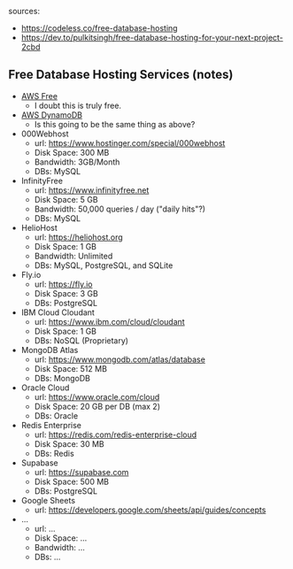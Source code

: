 sources:
- https://codeless.co/free-database-hosting
- https://dev.to/pulkitsingh/free-database-hosting-for-your-next-project-2cbd


## Free Database Hosting Services (notes)

- [AWS Free](https://aws.amazon.com/free/database)
  - I doubt this is truly free.
- [AWS DynamoDB](https://aws.amazon.com/dynamodb/pricing/)
    - Is this going to be the same thing as above?
- 000Webhost
  - url: https://www.hostinger.com/special/000webhost
  - Disk Space: 300 MB
  - Bandwidth: 3GB/Month
  - DBs: MySQL
- InfinityFree
  - url: https://www.infinityfree.net
  - Disk Space: 5 GB
  - Bandwidth: 50,000 queries / day ("daily hits"?)
  - DBs: MySQL
- HelioHost
  - url: https://heliohost.org
  - Disk Space: 1 GB
  - Bandwidth: Unlimited
  - DBs: MySQL, PostgreSQL, and SQLite
- Fly.io
  - url: https://fly.io
  - Disk Space: 3 GB
  - DBs: PostgreSQL
- IBM Cloud Cloudant
  - url: https://www.ibm.com/cloud/cloudant
  - Disk Space: 1 GB
  - DBs: NoSQL (Proprietary)
- MongoDB Atlas
  - url: https://www.mongodb.com/atlas/database
  - Disk Space: 512 MB
  - DBs: MongoDB
- Oracle Cloud
  - url: https://www.oracle.com/cloud
  - Disk Space: 20 GB per DB (max 2)
  - DBs: Oracle
- Redis Enterprise
  - url: https://redis.com/redis-enterprise-cloud
  - Disk Space: 30 MB
  - DBs: Redis
- Supabase
  - url: https://supabase.com
  - Disk Space: 500 MB
  - DBs: PostgreSQL
- Google Sheets
  - url: https://developers.google.com/sheets/api/guides/concepts
- ...
  - url: ...
  - Disk Space: ...
  - Bandwidth: ...
  - DBs: ...

